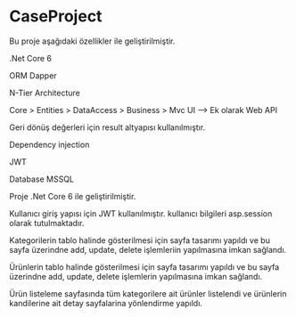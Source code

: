 # CaseProject

Bu proje aşağıdaki özellikler ile geliştirilmiştir.

<p>.Net Core 6</p>
<p>ORM Dapper</p>
<p>N-Tier Architecture</p>
<p>Core > Entities > DataAccess > Business > Mvc UI --> Ek olarak Web API</p>
<p>Geri dönüş değerleri için result altyapısı kullanılmıştır.</p>
<p>Dependency injection</p>
<p>JWT</p>
<p>Database MSSQL</p>

<p>Proje .Net Core 6 ile geliştirilmiştir.</p>
<p>Kullanıcı giriş yapısı için JWT kullanılmıştır. kullanıcı bilgileri asp.session olarak tutulmaktadır.</p>
<p>Kategorilerin tablo halinde gösterilmesi için sayfa tasarımı yapıldı ve bu sayfa üzerindne add, update, delete işlemleriin yapılmasına imkan sağlandı.</p>
<p>Ürünlerin tablo halinde gösterilmesi için sayfa tasarımı yapıldı ve bu sayfa üzerindne add, update, delete işlemlerin yapılmasına imkan sağlandı.</p>
<p>Ürün listeleme sayfasında tüm kategorilere ait ürünler listelendi ve ürünlerin kandilerine ait detay sayfalarina yönlendirme yapıldı.</p>
